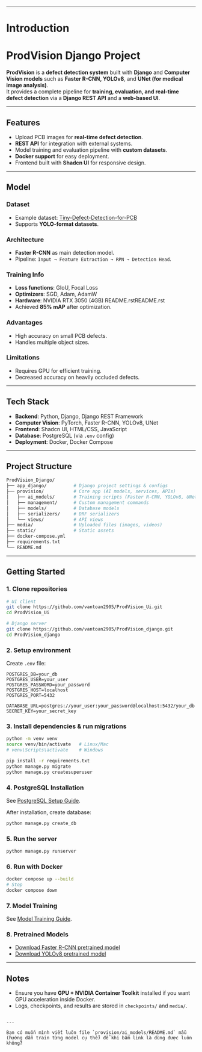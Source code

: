 
---

# Introduction  

# ProdVision Django Project  

**ProdVision** is a **defect detection system** built with **Django** and **Computer Vision models** such as **Faster R-CNN, YOLOv8**, and **UNet (for medical image analysis)**.  
It provides a complete pipeline for **training, evaluation, and real-time defect detection** via a **Django REST API** and a **web-based UI**.  

---

## Features  
- Upload PCB images for **real-time defect detection**.  
- **REST API** for integration with external systems.  
- Model training and evaluation pipeline with **custom datasets**.  
- **Docker support** for easy deployment.  
- Frontend built with **Shadcn UI** for responsive design.  

---

## Model  

### Dataset  
- Example dataset: [Tiny-Defect-Detection-for-PCB](https://github.com/Ixiaohuihuihui/Tiny-Defect-Detection-for-PCB)  
- Supports **YOLO-format datasets**.  

### Architecture  
- **Faster R-CNN** as main detection model.  
- Pipeline: `Input → Feature Extraction → RPN → Detection Head`.  

### Training Info  
- **Loss functions**: GIoU, Focal Loss  
- **Optimizers**: SGD, Adam, AdamW  
- **Hardware**: NVIDIA RTX 3050 (4GB)  README.rstREADME.rst
- Achieved **85% mAP** after optimization.  

### Advantages  
- High accuracy on small PCB defects.  
- Handles multiple object sizes.  

### Limitations  
- Requires GPU for efficient training.  
- Decreased accuracy on heavily occluded defects.  

---

## Tech Stack  
- **Backend**: Python, Django, Django REST Framework  
- **Computer Vision**: PyTorch, Faster R-CNN, YOLOv8, UNet  
- **Frontend**: Shadcn UI, HTML/CSS, JavaScript  
- **Database**: PostgreSQL (via `.env` config)  
- **Deployment**: Docker, Docker Compose  

---

## Project Structure  
```bash
ProdVision_Django/
├── app_django/          # Django project settings & configs
├── provision/           # Core app (AI models, services, APIs)
│   ├── ai_models/       # Training scripts (Faster R-CNN, YOLOv8, UNet)
│   ├── management/      # Custom management commands
│   ├── models/          # Database models
│   ├── serializers/     # DRF serializers
│   └── views/           # API views
├── media/               # Uploaded files (images, videos)
├── static/              # Static assets
├── docker-compose.yml
├── requirements.txt
└── README.md
````

---

## Getting Started

### 1. Clone repositories

```bash
# UI client
git clone https://github.com/vantoan2905/ProdVision_Ui.git
cd ProdVision_Ui

# Django server
git clone https://github.com/vantoan2905/ProdVision_django.git
cd ProdVision_django
```

### 2. Setup environment

Create `.env` file:

```env
POSTGRES_DB=your_db
POSTGRES_USER=your_user
POSTGRES_PASSWORD=your_password
POSTGRES_HOST=localhost
POSTGRES_PORT=5432

DATABASE_URL=postgres://your_user:your_password@localhost:5432/your_db
SECRET_KEY=your_secret_key
```

### 3. Install dependencies & run migrations

```bash
python -m venv venv
source venv/bin/activate   # Linux/Mac
# venv\Scripts\activate    # Windows

pip install -r requirements.txt
python manage.py migrate
python manage.py createsuperuser
```

### 4. PostgreSQL Installation

See [PostgreSQL Setup Guide](docs/POSTGRESQL_SETUP.md).

After installation, create database:

```bash
python manage.py create_db
```

### 5. Run the server

```bash
python manage.py runserver
```

### 6. Run with Docker

```bash
docker compose up --build
# Stop
docker compose down
```

### 7. Model Training

See [Model Training Guide](provision/ai_models/README.md).

### 8. Pretrained Models

* [Download Faster R-CNN pretrained model](link_here)
* [Download YOLOv8 pretrained model](link_here)

---

## Notes

* Ensure you have **GPU + NVIDIA Container Toolkit** installed if you want GPU acceleration inside Docker.
* Logs, checkpoints, and results are stored in `checkpoints/` and `media/`.

```

---

Bạn có muốn mình viết luôn file `provision/ai_models/README.md` mẫu (hướng dẫn train từng model cụ thể) để khi bấm link là dùng được luôn không?
```
